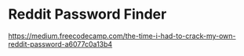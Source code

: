 # Reddit Password Finder

https://medium.freecodecamp.com/the-time-i-had-to-crack-my-own-reddit-password-a6077c0a13b4
